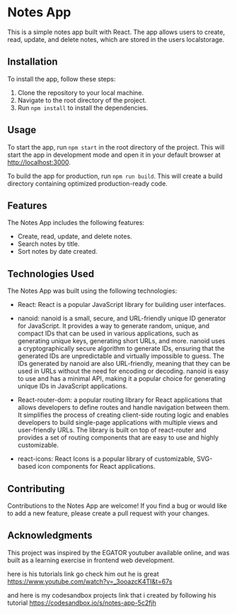 # Notes App

This is a simple notes app built with React. The app allows users to create, read, update, and delete notes, which are stored in the users localstorage.

## Installation

To install the app, follow these steps:

1. Clone the repository to your local machine.
2. Navigate to the root directory of the project.
3. Run `npm install` to install the dependencies.

## Usage

To start the app, run `npm start` in the root directory of the project. This will start the app in development mode and open it in your default browser at [http://localhost:3000](http://localhost:3000).

To build the app for production, run `npm run build`. This will create a build directory containing optimized production-ready code.

## Features

The Notes App includes the following features:

- Create, read, update, and delete notes.
- Search notes by title.
- Sort notes by date created.

## Technologies Used

The Notes App was built using the following technologies:

- React: React is a popular JavaScript library for building user interfaces.

- nanoid: nanoid is a small, secure, and URL-friendly unique ID generator for JavaScript. It provides a way to generate random, unique, and compact IDs that can be               used in various applications, such as generating unique keys, generating short URLs, and more. nanoid uses a cryptographically secure algorithm to generate             IDs, ensuring that the generated IDs are unpredictable and virtually impossible to guess. The IDs generated by nanoid are also URL-friendly, meaning that               they can be used in URLs without the need for encoding or decoding. nanoid is easy to use and has a minimal API, making it a popular choice for generating              unique IDs in JavaScript applications.

- React-router-dom: a popular routing library for React applications that allows developers to define routes and handle navigation between them. It simplifies the                         process of creating client-side routing logic and enables developers to build single-page applications with multiple views and user-friendly URLs.                     The library is built on top of react-router and provides a set of routing components that are easy to use and highly customizable.

- react-icons: React Icons is a popular library of customizable, SVG-based icon components for React applications.


## Contributing

Contributions to the Notes App are welcome! If you find a bug or would like to add a new feature, please create a pull request with your changes.

## Acknowledgments

This project was inspired by the EGATOR youtuber available online, and was built as a learning exercise in frontend web development.

here is his tutorials link go check him out he is great 
https://www.youtube.com/watch?v=_3ooazcK4TI&t=67s

and here is my codesandbox projects link that i created by following his tutorial
https://codesandbox.io/s/notes-app-5c2fjh
